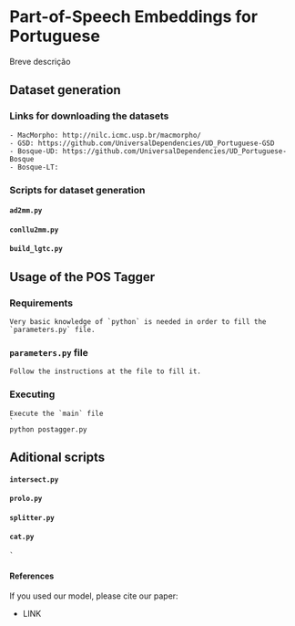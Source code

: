 # Part-of-Speech Embeddings for Portuguese

Breve descrição

## Dataset generation
  ### Links for downloading the datasets
    - MacMorpho: http://nilc.icmc.usp.br/macmorpho/
    - GSD: https://github.com/UniversalDependencies/UD_Portuguese-GSD 
    - Bosque-UD: https://github.com/UniversalDependencies/UD_Portuguese-Bosque 
    - Bosque-LT:

### Scripts for dataset generation
   #### `ad2mm.py`
   #### `conllu2mm.py`
   #### `build_lgtc.py`

## Usage of the POS Tagger
  ### Requirements
    Very basic knowledge of `python` is needed in order to fill the `parameters.py` file.

  ### `parameters.py` file
    Follow the instructions at the file to fill it.

  ### Executing
    Execute the `main` file
    `
    python postagger.py
    
## Aditional scripts
  #### `intersect.py`
  #### `prolo.py`
  #### `splitter.py`
  #### `cat.py`
    `

#### References
  If you used our model, please cite our paper:
  - LINK
  ```

  ```
